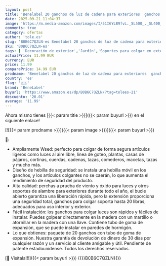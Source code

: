 ```yaml
---
layout: post
title: 'Benelabel 20 ganchos de luz de cadena para exteriores  ganchos de percha  ganchos de tornillo  ganchos de luz de Navidad  ganchos de cenador para colgar luces de hadas de Navidad  plantas'
date: 2025-09-21 11:04:37
image: 'https://m.media-amazon.com/images/I/51I6YL89fvL._SL500_._SL400_.jpg'
comments: true
category: ofertas
author: 'tole.es'
slug: 'B0B6C7QZLN-es Benelabel 20 ganchos de luz de cadena para exteriores...'
sku: 'B0B6C7QZLN-es'
tags: [ 'Decoración de exterior','Jardín','Soportes para colgar en exteriores','benelabel','navidad','🇪🇸', ]
actualPrice: 11.99 EUR
currency: EUR
price: 11.99
comparePrice: 14.99 EUR
prodname: 'Benelabel 20 ganchos de luz de cadena para exteriores  ganchos de percha  ganchos de tornillo  ganchos de luz de Navidad  ganchos de cenador para colgar luces de hadas de Navidad  plantas'
country: 'es'
flag: '🇪🇸'
brand: 'BeneLabel'
buyurl: 'https://www.amazon.es/dp/B0B6C7QZLN/?tag=tolees-21'
descuento: '20.01'
average: '11.99'
---
```


Ahora mismo tienes [{{< param title >}}]({{< param buyurl >}}) en el siguiente enlace!

[![{{< param prodname >}}]({{< param image >}})]({{< param buyurl >}})

🔎:

- Ampliamente Wsed: perfecto para colgar de forma segura artículos ligeros como luces al aire libre, línea de goteo, plantas, casas de pájaros, cortinas, cuerdas, cadenas, tazas, comederos, macetas, tazas y mucho más.
- Diseño de hebilla de seguridad: se instala una hebilla móvil en los ganchos, y los artículos colgantes no se caerán, lo que aumenta el rendimiento de seguridad del producto.
- Alta calidad: perchas a prueba de viento y óxido para luces y otros soportes de alambre para exteriores durante todo el año, el bucle abierto garantiza una liberación rápida, pero la extensión proporciona una seguridad total, ganchos para colgar soporta hasta 20 libras, adecuados para uso interior y exterior.
- Fácil instalación: los ganchos para colgar luces son rápidos y fáciles de instalar. Puedes golpear directamente en la madera con un martillo o atornillar en la madera con una llave. Contiene tubo de goma de expansión, que se puede instalar en paredes de hormigón.
- Lo que obtienes: paquete de 20 ganchos con tubo de goma de expansión. Nuestra garantía de devolución de dinero de 30 días por cualquier razón y un servicio al cliente amigable y útil. Pendiente de patente estadounidense. Todos los derechos reservados.

[🛒 Visítala!!!]({{< param buyurl >}})
{{<world>}}B0B6C7QZLN{{</world>}}
